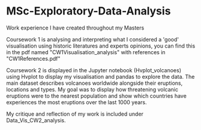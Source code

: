 # MSc-Exploratory-Data-Analysis
Work experience I have created throughout my Masters

Coursework 1 is analysing and interpreting what I considered a 'good' visualisation using historic literatures and experts opinions, you can find this in the pdf named "CW1Visualisation_analysis" with references in "CW1References.pdf"



Coursework 2 is displayed in the Jupyter notebook (Hvplot_volcanoes) using Hvplot to display my visualisation and pandas to explore the data.
The main dataset describes volcanoes worldwide alongside their eruptions, locations and types. My goal was to display how threatening volcanic eruptions were to the nearest population and show which countries have experiences the most eruptions over the last 1000 years.

My critique and reflection of my work is included under Data_Vis_CW2_analysis.
